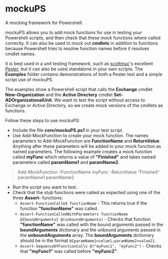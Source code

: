 # mockuPS
A mocking framework for Powershell.

mockuPS allows you to add mock functions for use in testing your Powershell scripts, and then check that these mock functions where called correctly. It can also be used to mock out **cmdlets** in addition to functions because Powershell tries to resolve function names before it resolves cmdlet names.

It is best used in a unit testing framework, such as [scottmuc](https://github.com/scottmuc)'s excellent [Pester](https://github.com/scottmuc/Pester), but it can also be used standalone in your own scripts. The **Examples** folder contains demonstrations of both a Pester test and a simple script use of mockuPS. 

The examples show a Powershell script that calls the **Exchange** cmdlet **New-Organization** and the **Active Directory** cmdlet **Set-ADOrganizationalUnit**. We want to test the script without access to Exchange or Active Directory, so we create mock versions of the cmdlets as functions. 

Follow these steps to use mockuPS:

* Include the file **core/mockuPS.ps1** in your test script.
* Use Add-MockFunction to create your mock function. The names parameters to Add-MockFunction are **FunctionName** and **ReturnValue**. Anything after these parameters will be added to your mock function as named parameters. The following example creates a mock function called **myFunc** which returns a value of **"Finished"** and takes named parameters called **paramName1** and **paramName2**.
> Add-MockFunction -FunctionName myFunc -ReturnValue "Finished" paramName1 paramName2
* Run the script you want to test.
* Check that the stub functions were called as expected using one of the three **Assert-** functions:
    * `Assert-FunctionCalled functionName` - This returns true if the function **"functionName"** was called.
    * `Assert-FunctionCalledWithParameters functionName @{boundArguments} @(unboundArguments)` - Checks that function **"functionName"** was called with the bound arguments passed in the **boundArguments** dictionary and the unbound arguments passed in the **unboundArguments** array. The **boundArguments** dictionary should be in the format `@{paramName1=value1;paramName2=value2}`.
    * `Assert-SequenceOfFunctionCalls @("myFunc1", "myFunc2")` - Checks that **"myFunc1"** was called before **"myFunc2"**.






